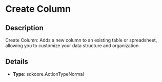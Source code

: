 
# Create Column

## Description

Create Column: Adds a new column to an existing table or spreadsheet, allowing you to customize your data structure and organization.

## Details

- **Type**: sdkcore.ActionTypeNormal
